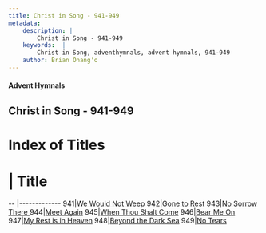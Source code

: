```yaml
---
title: Christ in Song - 941-949
metadata:
    description: |
        Christ in Song - 941-949
    keywords:  |
        Christ in Song, adventhymnals, advent hymnals, 941-949
    author: Brian Onang'o
---
```


#### Advent Hymnals
## Christ in Song - 941-949

# Index of Titles
# | Title                        
-- |-------------
941|[We Would Not Weep](/christ-in-song/CIS/901-949/941-949/We-Would-Not-Weep)
942|[Gone to Rest](/christ-in-song/CIS/901-949/941-949/Gone-to-Rest)
943|[No Sorrow There ](/christ-in-song/CIS/901-949/941-949/No-Sorrow-There-)
944|[Meet Again](/christ-in-song/CIS/901-949/941-949/Meet-Again)
945|[When Thou Shalt Come](/christ-in-song/CIS/901-949/941-949/When-Thou-Shalt-Come)
946|[Bear Me On](/christ-in-song/CIS/901-949/941-949/Bear-Me-On)
947|[My Rest is in Heaven](/christ-in-song/CIS/901-949/941-949/My-Rest-is-in-Heaven)
948|[Beyond the Dark Sea](/christ-in-song/CIS/901-949/941-949/Beyond-the-Dark-Sea)
949|[No Tears](/christ-in-song/CIS/901-949/941-949/No-Tears)